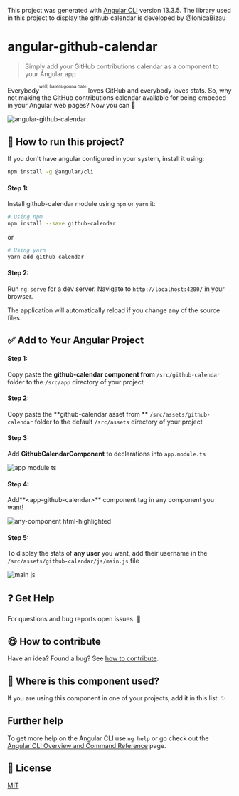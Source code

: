 This project was generated with [Angular CLI](https://github.com/angular/angular-cli) version 13.3.5.
The library used in this project to display the github calendar is developed by @IonicaBizau 

<!-- Please do not edit this file. Edit the `blah` field in the `package.json` instead. If in doubt, open an issue. -->

# angular-github-calendar

> Simply add your GitHub contributions calendar as a component to your Angular app

Everybody<sup><sup>well, haters gonna hate</sup></sup> loves GitHub and everybody loves stats. So, why not making the GitHub contributions calendar available for being embeded in your Angular web pages? Now you can :tada:

![angular-github-calendar](https://user-images.githubusercontent.com/82958857/200940229-2d76983c-26c6-4aa9-a26b-60a5aa23368d.gif)

## :running: How to run this project?
If you don't have angular configured in your system, install it using:

```sh
npm install -g @angular/cli
```

#### Step 1:
Install github-calendar module using `npm` or `yarn` it:

```sh
# Using npm
npm install --save github-calendar
```
or

```sh
# Using yarn
yarn add github-calendar
```

#### Step 2:

Run `ng serve` for a dev server. Navigate to `http://localhost:4200/` in your browser.

The application will automatically reload if you change any of the source files.




## :white_check_mark: Add to Your Angular Project

#### Step 1:

Copy paste the <b>github-calendar component from </b> `/src/github-calendar` folder to the `/src/app` directory of your project


#### Step 2:

Copy paste the **github-calendar asset from ** `/src/assets/github-calendar` folder to the default `/src/assets` directory of your project


#### Step 3:
Add **GithubCalendarComponent** to declarations into `app.module.ts`

![app module ts](https://user-images.githubusercontent.com/82958857/201031174-c1ef012b-4848-402c-933a-356c3742d72a.png)


#### Step 4:
Add**&lt;app-github-calendar&gt;** component tag in any component you want!

![any-component html-highlighted](https://user-images.githubusercontent.com/82958857/201031372-5395e583-35b8-43b2-b348-5f4ae5b31e3c.png)


#### Step 5:

To display the stats of **any user** you want, add their username in the `/src/assets/github-calendar/js/main.js` file

![main js](https://user-images.githubusercontent.com/82958857/201031623-da6c0dd9-dcca-4b80-bfae-3102d797acbb.png)


## :question: Get Help
For questions and bug reports open issues. :bug:


## :yum: How to contribute
Have an idea? Found a bug? See [how to contribute](/CONTRIBUTING.md).


## :dizzy: Where is this component used?
If you are using this component in one of your projects, add it in this list. :sparkles:

## Further help

To get more help on the Angular CLI use `ng help` or go check out the [Angular CLI Overview and Command Reference](https://angular.io/cli) page.

## :scroll: License

[MIT](/LICENSE)
